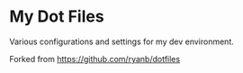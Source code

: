 # My Dot Files

Various configurations and settings for my dev environment.

Forked from https://github.com/ryanb/dotfiles
